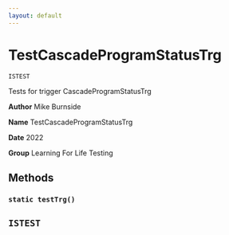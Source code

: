 ```yaml
---
layout: default
---
```

# TestCascadeProgramStatusTrg

`ISTEST`

Tests for trigger CascadeProgramStatusTrg


**Author** Mike Burnside


**Name** TestCascadeProgramStatusTrg


**Date** 2022


**Group** Learning For Life Testing

## Methods
### `static testTrg()`

`ISTEST`
---
